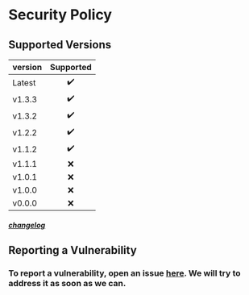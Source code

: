 # Security Policy
## Supported Versions
version|Supported|
|:-|:-:|
|Latest|✔️|
|v1.3.3|✔️|
|v1.3.2|✔️|
|v1.2.2|✔️|
|v1.1.2|✔️|
|v1.1.1|❌|
|v1.0.1|❌|
|v1.0.0|❌|
|v0.0.0|❌|
##### [changelog](https://github.com/aroary/lorem_ipsum/blob/main/CHANGELOG.md)
## Reporting a Vulnerability
### To report a vulnerability, open an issue [here](https://github.com/aroary/lorem_ipsum/issues). We will try to address it as soon as we can.
